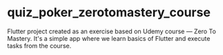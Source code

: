 # quiz_poker_zerotomastery_course

Flutter project created as an exercise based on Udemy course — Zero To Mastery.
It's a simple app where we learn basics of Flutter and execute tasks from the course.